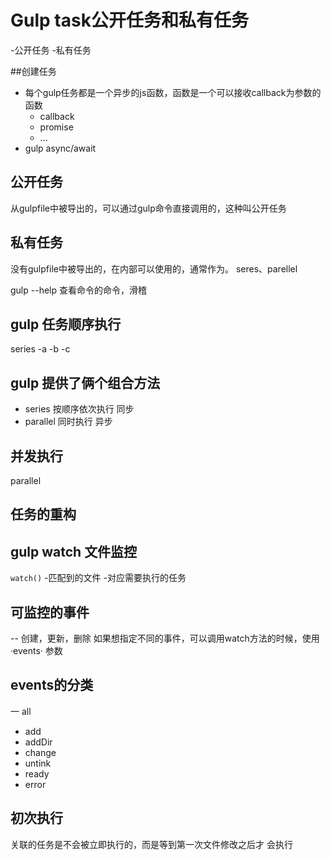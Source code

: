 # Gulp task公开任务和私有任务
-公开任务
-私有任务


##创建任务

- 每个gulp任务都是一个异步的js函数，函数是一个可以接收callback为参数的函数
    - callback
    -  promise
    - ...
- gulp async/await


## 公开任务
从gulpfile中被导出的，可以通过gulp命令直接调用的，这种叫公开任务

## 私有任务

没有gulpfile中被导出的，在内部可以使用的，通常作为。 seres、parellel



gulp --help 查看命令的命令，滑稽



## gulp 任务顺序执行
series
-a
  -b
    -c

## gulp 提供了俩个组合方法
- series 按顺序依次执行 同步
- parallel 同时执行 异步


## 并发执行
parallel



## 任务的重构



## gulp watch 文件监控
`watch()`
-匹配到的文件
-对应需要执行的任务

## 可监控的事件
-- 创建，更新，删除
 如果想指定不同的事件，可以调用watch方法的时候，使用 ·events· 参数

 ## events的分类
一 all
- add
- addDir
- change
- untink
- ready
- error


## 初次执行
关联的任务是不会被立即执行的，而是等到第一次文件修改之后才 会执行
